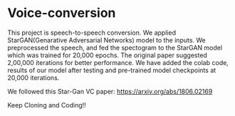 # Voice-conversion

This project is speech-to-speech conversion. We applied StarGAN(Genarative Adversarial Networks) model to the inputs.
We preprocessed the speech, and fed the spectogram to the StarGAN model which was trained for 20,000 epochs.
The original paper suggested 2,00,000 iterations for better performance.
We have added the colab code, results of our model after testing and pre-trained model checkpoints at 20,000 iterations.

We followed this Star-Gan VC paper:
https://arxiv.org/abs/1806.02169

Keep Cloning and Coding!!
